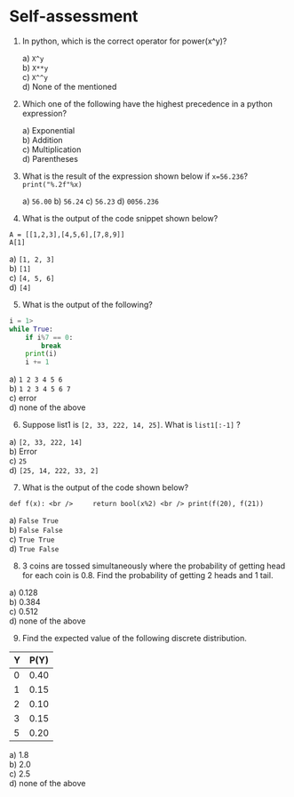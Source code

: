 <p align="center">
<b> <H1> Self-assessment </H1> </b>
</p> 

1. In python, which is the correct operator for power(x^y)? <br />

    a) `X^y` <br />
    b) `X**y` <br />
    c) `X^^y` <br />
    d) None of the mentioned

2. Which one of the following have the highest precedence in a python expression?

    a) Exponential <br />
    b) Addition <br />
    c) Multiplication <br />
    d) Parentheses 

3. What is the result of the expression shown below if `x=56.236`?
`print("%.2f"%x)` <br />

    a) `56.00` 
    b) `56.24`
    c) `56.23`
    d) `0056.236`

4. What is the output of the code snippet shown below?

`A = [[1,2,3],[4,5,6],[7,8,9]]` <br />
`A[1]` <br />

a) `[1, 2, 3]` <br />
b) `[1]` <br />
c) `[4, 5, 6]` <br />
d) `[4]` <br />

5. What is the output of the following?

```python
i = 1>
while True:
    if i%7 == 0:
        break
    print(i)
    i += 1
```

a) `1 2 3 4 5 6` <br />
b) `1 2 3 4 5 6 7` <br />
c) error <br />
d) none of the above <br />


6. Suppose list1 is `[2, 33, 222, 14, 25]`. What is `list1[:-1]` ?

a) `[2, 33, 222, 14]` <br />
b) Error <br />
c) `25` <br />
d) `[25, 14, 222, 33, 2]` <br />

7. What is the output of the code shown below?

`def f(x): <br />
    return bool(x%2) <br />
print(f(20), f(21))`

a) `False True` <br />
b) `False False `<br />
c) `True True` <br />
d) `True False` <br />

8. 3 coins are tossed simultaneously where the probability of getting head for each coin is 0.8. Find the probability of getting 2 heads and 1 tail. <br />

a) 0.128 <br />
b) 0.384 <br />
c) 0.512 <br />
d) none of the above 

9. Find the expected value of the following discrete distribution. <br />

| Y      | P(Y)  |
| ------ |:-----:| 
|0       | 0.40  |
|1       | 0.15  |
|2       | 0.10  | 
|3       | 0.15  | 
|5       | 0.20  | 


a) 1.8 <br />
b) 2.0 <br />
c) 2.5 <br />
d) none of the above <br />


